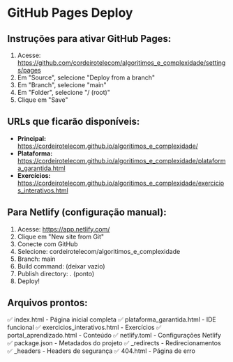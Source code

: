 # GitHub Pages Deploy

## Instruções para ativar GitHub Pages:

1. Acesse: https://github.com/cordeirotelecom/algoritimos_e_complexidade/settings/pages
2. Em "Source", selecione "Deploy from a branch"
3. Em "Branch", selecione "main"
4. Em "Folder", selecione "/ (root)"
5. Clique em "Save"

## URLs que ficarão disponíveis:
- **Principal:** https://cordeirotelecom.github.io/algoritimos_e_complexidade/
- **Plataforma:** https://cordeirotelecom.github.io/algoritimos_e_complexidade/plataforma_garantida.html
- **Exercícios:** https://cordeirotelecom.github.io/algoritimos_e_complexidade/exercicios_interativos.html

## Para Netlify (configuração manual):
1. Acesse: https://app.netlify.com/
2. Clique em "New site from Git"
3. Conecte com GitHub
4. Selecione: cordeirotelecom/algoritimos_e_complexidade
5. Branch: main
6. Build command: (deixar vazio)
7. Publish directory: . (ponto)
8. Deploy!

## Arquivos prontos:
✅ index.html - Página inicial completa
✅ plataforma_garantida.html - IDE funcional
✅ exercicios_interativos.html - Exercícios
✅ portal_aprendizado.html - Conteúdo
✅ netlify.toml - Configurações Netlify
✅ package.json - Metadados do projeto
✅ _redirects - Redirecionamentos
✅ _headers - Headers de segurança
✅ 404.html - Página de erro
